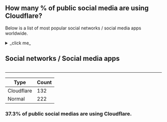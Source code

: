 ## How many % of public social media are using Cloudflare?


Below is a list of most popular social networks / social media apps worldwide.


<details>
<summary>_click me_

## Social networks / Social media apps
</summary>

| Name | Site | Cloudflared |
| --- | --- | --- |
| 23snaps | https://www.23snaps.com/ | No |
| 4chan NSFW | https://www.4chan.org/ | Yes |
| 4chan SFW | https://www.4channel.org/ | Yes |
| 500px | https://500px.com/ | Yes |
| 8tracks | https://8tracks.com/ | Yes |
| ASmallWorld | https://www.asmallworld.com/ | No |
| About | https://about.me/ | Yes |
| Academia | https://academia.edu/ | Yes |
| Airtime | https://www.airtime.com/ | No |
| Altervista | https://altervista.org/ | Yes |
| Ameba | https://www.ameba.jp/ | No |
| Amikumu | https://amikumu.com/ | Yes |
| Amino | https://aminoapps.com/ | Yes |
| Ancestry | https://www.ancestry.com/ | No |
| Anchor | https://anchor.fm/ | Yes |
| Angelist | https://angel.co/ | Yes |
| Anphabe | https://www.anphabe.com/ | No |
| Athlinks | https://www.athlinks.com/ | No |
| Badoo | https://badoo.com/ | No |
| Band | https://band.com/ | No |
| Bandcamp | https://bandcamp.com/ | No |
| BeMyEyes | https://www.bemyeyes.com/ | Yes |
| BeWelcome | https://www.bewelcome.org/ | No |
| Befilo | https://befilo.com/ | No |
| Bibsonomy | https://www.bibsonomy.org/ | No |
| BigMuscle | https://www.bigmuscle.com/ | No |
| Bigo | https://www.bigo.tv/ | No |
| Biip | https://www.biip.no/ | No |
| Bitbucket | https://bitbucket.org/ | No |
| Bitchute | https://www.bitchute.com/ | Yes |
| Blab | https://www.blab.social/ | No |
| BlackPlanet | https://blackplanet.com/ | No |
| Blind | https://www.teamblind.com/ | No |
| Brainly | https://brainly.com/ | Yes |
| BranchOut | https://www.branchout.com/ | No |
| Brave | https://www.bravenet.com/ | No |
| Bucketlist | https://bucketlist.org/ | Yes |
| Busuu | https://www.busuu.com/ | Yes |
| Buzznet | https://www.buzznet.com/ | No |
| CafeMom | https://www.cafemom.com/ | No |
| Caffeine | https://www.caffeine.tv/ | No |
| Canoodle | https://www.canoodle.com/ | No |
| CarSwap | https://carswap.me/ | No |
| Care2 | https://www.care2.com/ | No |
| CaringBridge | https://www.caringbridge.org/ | No |
| Catster | https://www.catster.com/ | No |
| Cellufun | https://www.cellufun.com/ | No |
| Chess.com | https://www.chess.com/ | Yes |
| Chictopia | https://www.chictopia.com/ | No |
| Classmates | https://www.classmates.com/ | No |
| Cloob | https://www.cloob.com/ | No |
| Clubhouse | https://www.joinclubhouse.com/ | Yes |
| Cookpad | https://cookpad.com/ | No |
| Copains d'Avant | https://copainsdavant.linternaute.com/ | No |
| CouchSurfing | https://www.couchsurfing.com/ | No |
| CozyCot | https://www.cozycot.com/ | Yes |
| Crunchyroll | https://www.crunchyroll.com/ | Yes |
| Cyworld | https://cyworld.com/ | No |
| DXY | https://www.dxy.cn/ | No |
| DailyStrength | https://www.dailystrength.org/ | No |
| Daniweb | https://www.daniweb.com/ | Yes |
| Dayviews Swedish | https://www.bilddagboken.se/ | No |
| Dead Runners Society | https://www.deadrunnerssociety.com/ | No |
| Delicious | https://del.icio.us/ | No |
| Demander | https://ask.fm/ | Yes |
| Desentric | https://www.desentric.com/ | No |
| DeviantArt | https://www.deviantart.com/ | No |
| Digg | https://digg.com/ | Yes |
| Disapora | https://diasporafoundation.org/ | No |
| Discord | https://discordapp.com/ | Yes |
| Disqus | https://disqus.com/ | Yes |
| Dogster | https://www.dogster.com/ | No |
| Douban | https://www.douban.com/ | No |
| Douyin | https://www.douyin.com/ | No |
| Doximity | https://www.doximity.com/ | Yes |
| Draugiem | https://www.draugiem.lv/ | No |
| DreamWidth | https://www.dreamwidth.org/ | Yes |
| Dribble | https://dribbble.com/ | Yes |
| Duolingo | https://www.duolingo.com/ | Yes |
| Edmodo | https://www.edmodo.com/ | Yes |
| Elixio | https://www.elixio.net/ | No |
| Ello | https://ello.co/ | Yes |
| English baby | https://www.englishbaby.com/ | No |
| Epistimo | https://epistimo.com/ | No |
| Evernote | https://evernote.com/ | Yes |
| Experts Exchange | https://experts-exchange.com/ | Yes |
| EyeEm | https://www.eyeem.com/ | No |
| Facebook | https://www.facebook.com/ | No |
| Faces list | https://www.faces-l.net/ | No |
| Fandalism | https://fandalism.com/ | No |
| Fark | https://www.fark.com/ | No |
| Fc2 | https://fc2.com/ | No |
| FetLife | https://fetlife.com/ | No |
| FictionCity | https://www.fictioncity.net/ | No |
| Fieldoo | https://www.fieldoo.com/ | Yes |
| Fillos de Galicia | https://www.fillos.org/ | No |
| Film Affinity | https://www.filmaffinity.com/ | No |
| Filmow | https://filmow.com/ | Yes |
| Fishbrain | https://fishbrain.com/ | No |
| Fitocracy | https://fitocracy.com/ | No |
| Flickchart | https://www.flickchart.com/ | Yes |
| Flickr | https://www.flickr.com/ | No |
| Flipgrid | https://info.flipgrid.com/ | Yes |
| Flixster | https://www.flixster.com/ | No |
| Fotki | https://www.fotki.com/ | No |
| Foursquare | https://www.foursquare.com/ | Yes |
| Frank Speech | https://frankspeech.com/ | Yes |
| Friendica | https://friendi.ca/ | No |
| Fyuse | https://fyu.se/ | No |
| Gab | https://gab.com/ | Yes |
| Gaia Online | https://www.gaiaonline.com/ | No |
| Galleria | https://irc-galleria.net/ | No |
| GameFAQs | https://gamefaqs.gamespot.com/ | Yes |
| GameTZ | https://gametz.com/ | No |
| Gapo | https://www.gapo.vn/ | Yes |
| Gapyear | https://www.gapyear.com/ | No |
| Gays | https://www.gays.com/ | No |
| Gaysir | https://www.gaysir.no/ | Yes |
| Geni | https://www.geni.com/ | Yes |
| Gentlemint | https://www.gentlemint.com/ | Yes |
| GirlsAskGuys | https://www.girlsaskguys.com/ | Yes |
| Glee | https://www.glee.com/ | No |
| GoFundMe | https://www.gofundme.com/ | Yes |
| Goodreads | https://goodreads.com/ | No |
| Grindr | https://www.grindr.com/ | Yes |
| HR | https://www.hr.com/ | Yes |
| Habbo Brazil | https://www.habbo.com.br/ | Yes |
| Habbo Dutch | https://www.habbo.nl/ | No |
| Habbo Finland | https://www.habbo.fi/ | No |
| Habbo France | https://www.habbo.fr/ | No |
| Habbo Germany | https://www.habbo.de/ | No |
| Habbo Italy | https://www.habbo.it/ | Yes |
| Habbo Spain | https://www.habbo.es/ | No |
| Habbo Turkey | https://www.habbo.com.tr/ | No |
| Habbo | https://www.habbo.com/ | Yes |
| Happn | https://www.happn.com/ | Yes |
| Hello | https://www.hello.com/ | No |
| Hellolingo | https://www.hellolingo.com/ | No |
| Hospitality | https://www.hospitalityclub.org/ | No |
| Houseparty | https://houseparty.com/ | No |
| Houzz | https://www.houzz.com/ | No |
| Howcast | https://www.howcast.com/ | Yes |
| Hub Culture | https://www.hubculture.com/ | Yes |
| Hyves | https://hyvesgames.nl/ | Yes |
| I had cancer | https://www.ihadcancer.com/ | No |
| ICQ | https://icq.com/ | No |
| IMVU | https://www.imvu.com/ | Yes |
| Imgur | https://imgur.com/ | Yes |
| InLinx | https://inlinx.com/ | No |
| Inci Sozluk | https://inci.sozlukspot.com/ | Yes |
| Indaba Music | https://www.indabamusic.com/ | Yes |
| Indaba | https://splice.com/ | Yes |
| Influenster | https://www.influenster.com/ | Yes |
| Instagram | https://www.instagram.com/ | No |
| Internations | https://www.internations.org/ | Yes |
| JamiiForums | https://www.jamiiforums.com/ | Yes |
| Jsfiddle | https://jsfiddle.net/ | No |
| Kaixin001 | https://www.kaixin001.com/ | No |
| KakaoStory | https://story.kakao.com/ | No |
| Kickstarter | https://www.kickstarter.com/ | Yes |
| Kik | https://www.kik.com/ | Yes |
| Kiwibox | https://www.kiwibox.com/ | No |
| KizlarSoruyor | https://www.kizlarsoruyor.com/ | Yes |
| Koofers | https://www.koofers.com/ | No |
| Kroogi | https://kroogi.com/ | No |
| Kuaishou | https://www.kuaishou.com/ | No |
| LINE | https://line.me/ | No |
| Labroots | https://www.labroots.com/ | No |
| Last.fm | https://www.last.fm/ | Yes |
| Letterboxd | https://letterboxd.com/ | No |
| LibraryThing | https://www.librarything.com/ | No |
| Likee | https://likee.video/ | No |
| Lingualoe | https://lingualeo.com/ | Yes |
| LinkedIn | https://www.linkedin.com/ | No |
| Live Journal | https://www.livejournal.com/ | No |
| LiveInternet | https://www.liveinternet.ru/ | No |
| Liveleak | https://www.liveleak.com/ | Yes |
| Mamba | https://www.mamba.ru/ | No |
| Marco Polo | https://www.marcopolo.me/ | No |
| Mastodon | https://joinmastodon.org/ | Yes |
| MeWe | https://mewe.com/ | No |
| MeetMe | https://www.meetme.com/ | No |
| MeetVibe | https://meetvibe.com/ | No |
| Meetup | https://www.meetup.com/ | Yes |
| Messenger | https://www.messenger.com/ | No |
| Miaopai | https://miaopai.com/ | No |
| Micro Blog | https://micro.blog/ | No |
| Minds | https://minds.com/ | Yes |
| MixCloud | https://www.mixcloud.com/ | Yes |
| Mixi | https://mixi.jp/ | No |
| Mocospace | https://www.mocospace.com/ | No |
| Moodle | https://moodle.org/ | Yes |
| MouthShut | https://mouthshut.com/ | No |
| Mubi | https://mubi.com/ | No |
| My Photo Diary | https://www.myphotodiary.com/ | No |
| My world | https://my.mail.ru/ | No |
| MyHeritage | https://www.myheritage.com/ | No |
| Mylife | https://www.mylife.com/ | Yes |
| Myspace | https://myspace.com/ | Yes |
| NapSack | https://www.nap-sack.com/ | No |
| Nasza Klasa | https://nk.pl/ | No |
| Nearby | https://www.wnmlive.com/ | No |
| Newgrounds | https://www.newgrounds.com/ | No |
| Nexopia | https://forums.nexopia.com/ | No |
| Nextdoor | https://nextdoor.com/ | No |
| Niconico | https://www.nicovideo.jp/ | No |
| Ning | https://www.ning.com/ | No |
| Odnoklassniki | https://ok.ru/ | No |
| Okuna | https://www.okuna.io/ | No |
| OneWay | https://oneway.com/ | No |
| OpenDiary | https://www.opendiary.com/ | No |
| OpenWeb | https://openweb.com/ | Yes |
| Opportunity | https://myopportunity.com/ | Yes |
| OutEverywhere | https://www.outeverywhere.com/ | No |
| PEERtrainer | https://www.peertrainer.com/ | No |
| Parler | https://parler.com/ | Yes |
| Partyflock | https://partyflock.nl/ | No |
| Path | https://path.com/ | No |
| PatientsLikeMe | https://www.patientslikeme.com/ | No |
| Paysbook | https://paysbook.com/ | Yes |
| Peach | https://peach.cool/ | No |
| Peanut | https://www.peanut-app.io/ | No |
| Peloton | https://www.onepeloton.com/ | Yes |
| Periscope | https://www.periscope.tv/ | No |
| Pinterest | https://www.pinterest.com/ | No |
| Pixabay | https://pixabay.com/ | Yes |
| Pixnet | https://pixnet.net/ | No |
| Play FM | https://play.fm/ | No |
| Playlist | https://www.playlist.com/ | No |
| PlentyofFish | https://www.pof.com/ | Yes |
| Plurk | https://www.plurk.com/ | Yes |
| Portfolium | https://portfolium.com/ | Yes |
| Postcrossing | https://www.postcrossing.com/ | No |
| ProductHunt | https://www.producthunt.com/ | Yes |
| Quora | https://www.quora.com/ | Yes |
| Qzone | https://qzone.qq.com/ | Yes |
| Raftr | https://www.raftr.com/ | No |
| RallyPoint | https://www.rallypoint.com/ | No |
| Ravelry | https://www.ravelry.com/ | Yes |
| Readgeek | https://readgeek.com/ | Yes |
| Red Light Center | https://www.redlightcenter.com/ | Yes |
| Reddit | https://www.reddit.com/ | No |
| Renren | https://renren.com/ | No |
| ResearchGate | https://www.researchgate.net/ | Yes |
| ReverbNation | https://www.reverbnation.com/ | Yes |
| Ryze | https://www.ryze.com/ | No |
| Sarahah | https://www.sarahah.com/ | No |
| Scribd | https://scribd.com/ | Yes |
| Second Life | https://secondlife.com/ | No |
| Sedang | https://medium.com/ | Yes |
| Sharesome | https://sharesome.com/ | Yes |
| Shutterfly | https://www.shutterfly.com/ | No |
| Signal | https://signal.org/ | Yes |
| Skoob | https://www.skoob.com.br/ | Yes |
| Skype | https://www.skype.com/ | No |
| Skyrock | https://skyrock.com/ | No |
| Slack | https://slack.com/ | No |
| Slashdot | https://slashdot.org/ | No |
| SlideServe | https://www.slideserve.com/ | No |
| Sluggy Freelance | https://www.sluggy.com/ | Yes |
| Smartican | https://smartican.com/ | No |
| Snapchat | https://www.snapchat.com/ | Yes |
| Snapfish | https://www.snapfish.com/ | Yes |
| Snow | https://snow.me/ | No |
| Solaborate | https://www.solaborate.com/ | No |
| Something Awful | https://somethingawful.com/ | Yes |
| SoundCloud | https://soundcloud.com/ | Yes |
| Spaces | https://spaces.im/ | No |
| Spaces | https://spaces.ru/ | No |
| Spinchat | https://www.spinchat.com/ | No |
| Stack Exchange | https://stackexchange.com/ | No |
| Stack Overflow | https://stackoverflow.com/ | No |
| Stage32 | https://www.stage32.com/ | No |
| Steemit | https://steemit.com/ | Yes |
| Storia | https://storia.me/ | Yes |
| Streetbank | https://www.streetbank.com/ | No |
| StudiVZ | https://www.studivz.net/ | No |
| Stumbleupon | https://www.stumbleupon.com/ | No |
| Swarm | https://www.swarmapp.com/ | No |
| TVTime | https://www.tvtime.com/ | No |
| TalentHouse | https://www.talenthouse.com/ | No |
| Taringa! | https://www.taringa.net/ | Yes |
| Telegram | https://www.telegram.org/ | No |
| Telfie | https://telfie.com/ | Yes |
| TermWiki | https://www.termwiki.com/ | No |
| The Dots | https://the-dots.com/ | Yes |
| The Sphere | https://www.the-sphere.com/ | No |
| Thinkspot | https://thinkspot.com/ | No |
| Threema | https://threema.ch/ | No |
| Tiktok | https://www.tiktok.com/ | No |
| Tinder | https://www.gotinder.com/ | Yes |
| Tingles | https://www.gettingles.com/ | Yes |
| TotalRecut | https://www.totalrecut.com/ | No |
| TravellersPoint | https://www.travellerspoint.com/ | Yes |
| Trombi | https://www.trombi.com/ | No |
| Tudou | https://www.tudou.com/ | No |
| Tuenti | https://www.tuenti.com/ | No |
| Tumblr | https://www.tumblr.com/ | No |
| Twitch | https://www.twitch.tv/ | No |
| Twitter | https://twitter.com/ | No |
| Twoo | https://www.twoo.com/ | No |
| Untappd | https://untappd.com/ | Yes |
| Uplike | https://uplike.com/ | No |
| VK | https://vk.com/ | No |
| VampireFreaks | https://vampirefreaks.com/ | Yes |
| Vero | https://vero.co/ | Yes |
| Viadeo | https://www.viadeo.com/ | No |
| Viber | https://www.viber.com/ | Yes |
| Vimeo | https://vimeo.com/ | No |
| Vine | https://vine.co/ | No |
| Vingle | https://www.vingle.net/ | No |
| Voat | https://voat.co/ | Yes |
| WAYN | https://www2.wayn.com/ | Yes |
| Wanelo | https://wanelo.com/ | Yes |
| Warm Showers | https://www.warmshowers.org/ | No |
| Wattpad | https://www.wattpad.com/ | Yes |
| We Heart It | https://weheartit.com/ | No |
| WeChat | https://www.wechat.com/ | No |
| WeGather | https://www.wegather.online/ | No |
| Webnode | https://www.webnode.com/ | No |
| Weibo | https://weibo.com/ | No |
| Wer-Kennt-Wen | https://www.wer-kennt-wen.net/ | Yes |
| Werkenntwen | https://www.wer-kennt-wen.de/ | No |
| Whatsapp | https://www.whatsapp.com/ | No |
| Whisper | https://whisper.sh/ | No |
| WikiWikiWeb | https://wiki.c2.com/ | No |
| Wize | https://wize.life/ | No |
| Woddal | https://www.woddal.com/ | No |
| Woozworld | https://www.woozworld.com/ | No |
| WriteAPrisoner | https://www.writeaprisoner.com/ | No |
| Wykop | https://wykop.pl/ | Yes |
| Xanga | https://www.xanga.com/ | Yes |
| Xing | https://www.xing.com/ | No |
| YTMND | https://www.ytmnd.com/ | No |
| Yammer | https://yammer.com/ | Yes |
| Yelp | https://www.yelp.com/ | Yes |
| Yo | https://www.justyo.co/ | No |
| Yooco | https://www.yooco.org/ | Yes |
| YouTube | https://www.youtube.com/ | No |
| Youku | https://www.youku.com/ | No |
| Yummly | https://www.yummly.com/ | Yes |
| Zoimas | https://zoimas.com/ | No |
| Zoo | https://www.zoo.gr/ | No |
| Zoom | https://zoom.us/ | Yes |
| Zotero | https://www.zotero.org/ | No |
| Zynga | https://www.zynga.com/ | No |
| aNobii | https://www.anobii.com/ | No |
| alimero | https://alimero.ru/ | Yes |
| beBee | https://www.bebee.com/ | No |
| eToro | https://www.etoro.com/ | Yes |
| hi5 | https://secure.hi5.com/ | Yes |
| iNaturalist | https://inaturalist.org/ | No |
| identica | https://identi.ca/ | No |
| italki | https://www.italki.com/ | Yes |

</details>


-----

| Type | Count |
| --- | --- | 
| Cloudflare | 132 |
| Normal | 222 |


### 37.3% of public social medias are using Cloudflare.
